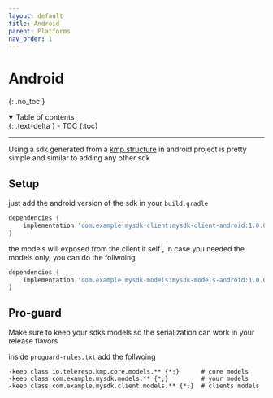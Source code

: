 ```yaml
---
layout: default
title: Android
parent: Platforms
nav_order: 1
---
```


# Android

{: .no_toc }

<details open markdown="block">
  <summary>
    Table of contents
  </summary>
  {: .text-delta }
- TOC
{:toc}
</details>

---

Using a sdk generated from a [kmp structure](../starter/#structure) in android project is pretty simple and similar to adding any other sdk

## Setup

just add the android version of the sdk in your `build.gradle`

```groovy
dependencies {
    implementation 'com.example.mysdk-client:mysdk-client-android:1.0.0'
}
```

the models will exposed from the client it self , in case you needed the models only, you can do the follwoing 

```groovy
dependencies {
    implementation 'com.example.mysdk-models:mysdk-models-android:1.0.0'
}
```


## Pro-guard

Make sure to keep your sdks models so the serialization can work in your release flavors

inside `proguard-rules.txt` add the follwoing 

```text
-keep class io.telereso.kmp.core.models.** {*;}      # core models
-keep class com.example.mysdk.models.** {*;}         # your models
-keep class com.example.mysdk.client.models.** {*;}  # clients models
```


